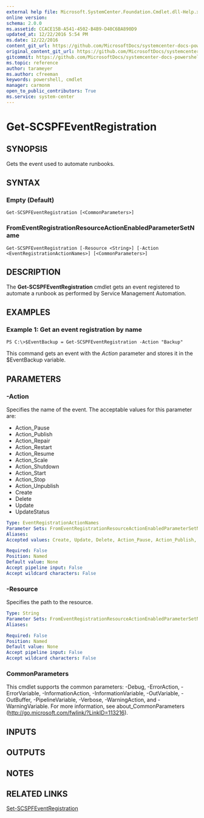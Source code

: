 ```yaml
---
external help file: Microsoft.SystemCenter.Foundation.Cmdlet.dll-Help.xml
online version: 
schema: 2.0.0
ms.assetid: CCACE15B-A541-4502-B4B9-D40C6BA890D9
updated_at: 12/22/2016 5:54 PM
ms.date: 12/22/2016
content_git_url: https://github.com/MicrosoftDocs/systemcenter-docs-powershell/blob/master/systemcenter-cmdlets/SystemCenter2016/ServiceProviderFoundation/vlatest/Get-SCSPFEventRegistration.md
original_content_git_url: https://github.com/MicrosoftDocs/systemcenter-docs-powershell/blob/master/systemcenter-cmdlets/SystemCenter2016/ServiceProviderFoundation/vlatest/Get-SCSPFEventRegistration.md
gitcommit: https://github.com/MicrosoftDocs/systemcenter-docs-powershell/blob/17c3a51bd892aad46c731d9f381f0704b4815004/systemcenter-cmdlets/SystemCenter2016/ServiceProviderFoundation/vlatest/Get-SCSPFEventRegistration.md
ms.topic: reference
author: tarameyer
ms.author: cfreeman
keywords: powershell, cmdlet
manager: carmonm
open_to_public_contributors: True
ms.service: system-center
---
```


# Get-SCSPFEventRegistration

## SYNOPSIS
Gets the event used to automate runbooks.

## SYNTAX

### Empty (Default)
```
Get-SCSPFEventRegistration [<CommonParameters>]
```

### FromEventRegistrationResourceActionEnabledParameterSetName
```
Get-SCSPFEventRegistration [-Resource <String>] [-Action <EventRegistrationActionNames>] [<CommonParameters>]
```

## DESCRIPTION
The **Get-SCSPFEventRegistration** cmdlet gets an event registered to automate a runbook as performed by Service Management Automation.

## EXAMPLES

### Example 1: Get an event registration by name
```
PS C:\>$EventBackup = Get-SCSPFEventRegistration -Action "Backup"
```

This command gets an event with the *Action* parameter and stores it in the $EventBackup variable.

## PARAMETERS

### -Action
Specifies the name of the event.
The acceptable values for this parameter are:

- Action_Pause
- Action_Publish
- Action_Repair
- Action_Restart
- Action_Resume
- Action_Scale
- Action_Shutdown
- Action_Start
- Action_Stop
- Action_Unpublish
- Create
- Delete
- Update
- UpdateStatus

```yaml
Type: EventRegistrationActionNames
Parameter Sets: FromEventRegistrationResourceActionEnabledParameterSetName
Aliases: 
Accepted values: Create, Update, Delete, Action_Pause, Action_Publish, Action_Repair, Action_Restart, Action_Resume, Action_Scale, Action_Shutdown, Action_Start, Action_Stop, Action_Unpublish, UpdateStatus

Required: False
Position: Named
Default value: None
Accept pipeline input: False
Accept wildcard characters: False
```

### -Resource
Specifies the path to the resource.

```yaml
Type: String
Parameter Sets: FromEventRegistrationResourceActionEnabledParameterSetName
Aliases: 

Required: False
Position: Named
Default value: None
Accept pipeline input: False
Accept wildcard characters: False
```

### CommonParameters
This cmdlet supports the common parameters: -Debug, -ErrorAction, -ErrorVariable, -InformationAction, -InformationVariable, -OutVariable, -OutBuffer, -PipelineVariable, -Verbose, -WarningAction, and -WarningVariable. For more information, see about_CommonParameters (http://go.microsoft.com/fwlink/?LinkID=113216).

## INPUTS

## OUTPUTS

## NOTES

## RELATED LINKS

[Set-SCSPFEventRegistration](xref:SystemCenter2016/ServiceProviderFoundation/vlatest/Set-SCSPFEventRegistration.md)

